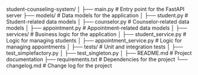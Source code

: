 student-counseling-system/
│
├── main.py                # Entry point for the FastAPI server
├── models/                # Data models for the application
│   ├── student.py         # Student-related data models
│   ├── counselor.py       # Counselor-related data models
│   ├── appointment.py     # Appointment-related data models
│
├── services/              # Business logic for the application
│   ├── student_service.py # Logic for managing students
│   ├── appointment_service.py # Logic for managing appointments
│
├── tests/                 # Unit and integration tests
│   ├── test_simplefactory.py
│   ├── test_singleton.py
│
├── README.md              # Project documentation
├── requirements.txt       # Dependencies for the project
└── changelog.md           # Change log for the project
